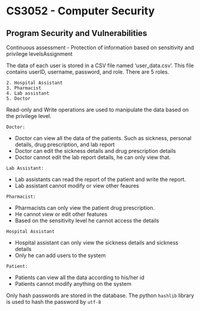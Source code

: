 # CS3052 - Computer Security

## Program Security and Vulnerabilities
Continuous assessment - Protection of information based on sensitivity and privilege levelsAssignment

The data of each user is stored in a CSV file named ‘user_data.csv’. This file contains userID, 
username, password, and role.
There are 5 roles.
```1. Patient
2. Hospital Assistant
3. Pharmacist
4. Lab assistant
5. Doctor
```
Read-only and Write operations are used to manipulate the data based on the privilege level.

`Doctor: `
- Doctor can view all the data of the patients. Such as sickness, personal details, drug 
prescription, and lab report
- Doctor can edit the sickness details and drug prescription details
- Doctor cannot edit the lab report details, he can only view that.

`Lab Assistant:`
- Lab assistants can read the report of the patient and write the report.
- Lab assistant cannot modify or view other feaures

`Pharmacist:`
- Pharmacists can only view the patient drug prescription.
- He cannot view or edit other features
- Based on the sensitivity level he cannot access the details

`Hospital Assistant`
- Hospital assistant can only view the sickness details and sickness details
- Only he can add users to the system

`Patient:`
- Patients can view all the data according to his/her id
- Patients cannot modify anything on the system

Only hash passwords are stored in the database. The python `hashlib` library is used to hash 
the password by `utf-8`
